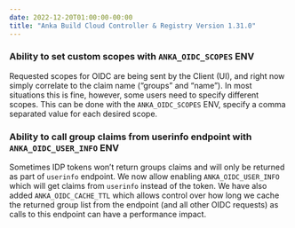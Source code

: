 ```yaml
---
date: 2022-12-20T01:00:00-00:00
title: "Anka Build Cloud Controller & Registry Version 1.31.0"
---
```


### Ability to set custom scopes with `ANKA_OIDC_SCOPES` ENV

Requested scopes for OIDC are being sent by the Client (UI), and right now simply correlate to the claim name (“groups” and “name”). In most situations this is fine, however, some users need to specify different scopes. This can be done with the `ANKA_OIDC_SCOPES` ENV, specify a comma separated value for each desired scope.

### Ability to call group claims from userinfo endpoint with `ANKA_OIDC_USER_INFO` ENV

Sometimes IDP tokens won’t return groups claims and will only be returned as part of `userinfo` endpoint. We now allow enabling `ANKA_OIDC_USER_INFO` which will get claims from `userinfo` instead of the token. We have also added `ANKA_OIDC_CACHE_TTL` which allows control over how long we cache the returned group list from the endpoint (and all other OIDC requests) as calls to this endpoint can have a performance impact.
